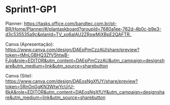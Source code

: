 # Sprint1-GP1

Planner: https://tasks.office.com/bandtec.com.br/pt-BR/Home/Planner/#/plantaskboard?groupId=7680a1ee-762d-4b0c-b9e3-d3c535535a9c&planId=TV_xo6alAU2ZRswMjXBpE2QAFTR_

Canva (Apresentação): https://www.canva.com/design/DAEpPmCzzAU/share/preview?token=tMnLGBHQ3ZfV5htwB-FJjg&role=EDITOR&utm_content=DAEpPmCzzAU&utm_campaign=designshare&utm_medium=link&utm_source=sharebutton

Canva (Site): https://www.canva.com/design/DAEosNgXfUY/share/preview?token=5RnOnGgKN3WtwYcUrU-6kA&role=EDITOR&utm_content=DAEosNgXfUY&utm_campaign=designshare&utm_medium=link&utm_source=sharebutton
